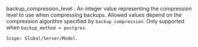 backup_compression_level
:   An integer value representing the compression level to use when compressing
    backups. Allowed values depend on the compression algorithm specified by
    `backup_compression`. Only supported when `backup_method = postgres`.

    Scope: Global/Server/Model.
